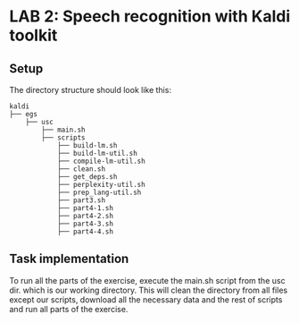 # LAB 2: Speech recognition with Kaldi toolkit

## Setup


The directory structure should look like this:

```
kaldi
├── egs
    ├── usc
        ├── main.sh
        ├── scripts
            ├── build-lm.sh
            ├── build-lm-util.sh
            ├── compile-lm-util.sh
            ├── clean.sh
            ├── get_deps.sh
            ├── perplexity-util.sh
            ├── prep_lang-util.sh
            ├── part3.sh
            ├── part4-1.sh
            ├── part4-2.sh
            ├── part4-3.sh
            ├── part4-4.sh  
```

## Task implementation

To run all the parts of the exercise, execute the main.sh script from the usc dir. which is our working directory. This will clean the directory from all files except  our scripts, download all the necessary data and the rest of scripts and run all parts of the exercise.
